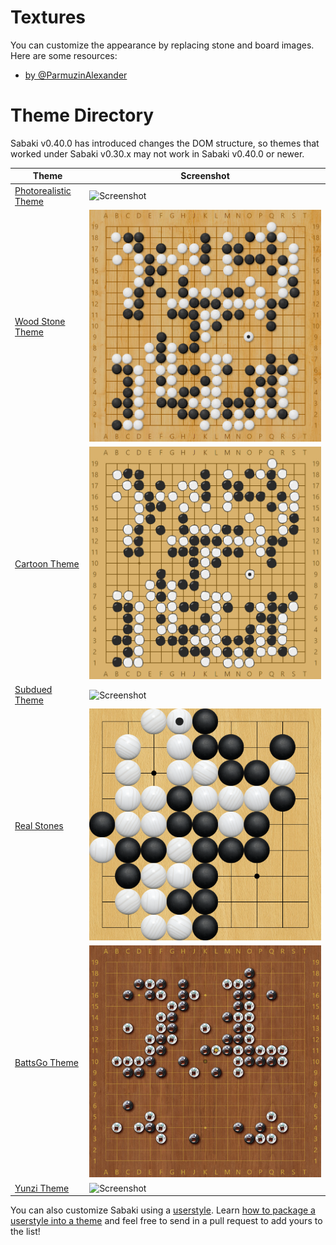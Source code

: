# Textures

You can customize the appearance by replacing stone and board images. Here are
some resources:

- [by @ParmuzinAlexander](https://github.com/ParmuzinAlexander/go-themes)

# Theme Directory

Sabaki v0.40.0 has introduced changes the DOM structure, so themes that worked
under Sabaki v0.30.x may not work in Sabaki v0.40.0 or newer.

| Theme                                                                                              | Screenshot                                                                                                          |
| -------------------------------------------------------------------------------------------------- | ------------------------------------------------------------------------------------------------------------------- |
| [Photorealistic Theme](https://github.com/SabakiHQ/theme-photorealistic)                           | ![Screenshot](https://github.com/SabakiHQ/theme-photorealistic/raw/master/screenshot.png)                           |
| [Wood Stone Theme](https://github.com/geovens/Sabaki-Theme#wood-stone)                             | ![Screenshot](https://github.com/geovens/sabaki-theme/raw/master/woodstone/screenshot.jpg)                          |
| [Cartoon Theme](https://github.com/geovens/Sabaki-Theme#cartoon)                                   | ![Screenshot](https://github.com/geovens/sabaki-theme/raw/master/cartoon/screenshot.jpg)                            |
| [Subdued Theme](https://github.com/fohristiwhirl/sabaki_subdued_theme_40)                          | ![Screenshot](https://user-images.githubusercontent.com/16438795/47953994-c773e480-df7c-11e8-87d9-002d833cca18.png) |
| [Real Stones](https://github.com/ParmuzinAlexander/go-themes/raw/master/non-free/real-stones.asar) | ![Screenshot](https://github.com/ParmuzinAlexander/go-themes/raw/master/non-free/real-stones.png)                   |
| [BattsGo Theme](https://github.com/JJscott/BattsGo)                                                | ![Screenshot](https://github.com/JJscott/BattsGo/raw/master/board_example.png)                                      |
| [Yunzi Theme](https://github.com/billhails/SabakiThemes/tree/main/yunzi)                           | ![Screenshot](https://github.com/billhails/SabakiThemes/blob/main/yunzi/YunziScreenshot.png)   |

You can also customize Sabaki using a [userstyle](userstyle-tutorial.md). Learn
[how to package a userstyle into a theme](create-themes.md) and feel free to
send in a pull request to add yours to the list!

